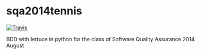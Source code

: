 sqa2014tennis
=============
[![Travis](https://api.travis-ci.org/<you>/<yourproject>)](https://api.travis-ci.org/elviejo79/sqa2014tennis)

BDD with lettuce in python for the class of Software Quality Assurance 2014 August
